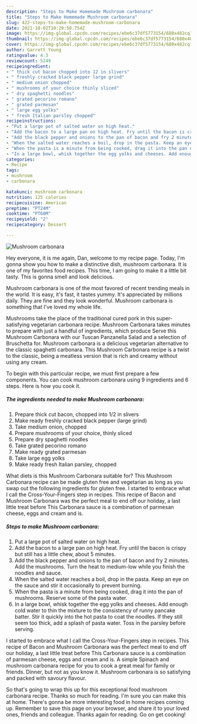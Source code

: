```yaml
---
description: "Steps to Make Homemade Mushroom carbonara"
title: "Steps to Make Homemade Mushroom carbonara"
slug: 422-steps-to-make-homemade-mushroom-carbonara
date: 2021-10-02T10:20:50.754Z
image: https://img-global.cpcdn.com/recipes/ebe6c37df5773154/680x482cq70/mushroom-carbonara-recipe-main-photo.jpg
thumbnail: https://img-global.cpcdn.com/recipes/ebe6c37df5773154/680x482cq70/mushroom-carbonara-recipe-main-photo.jpg
cover: https://img-global.cpcdn.com/recipes/ebe6c37df5773154/680x482cq70/mushroom-carbonara-recipe-main-photo.jpg
author: Garrett Young
ratingvalue: 4.3
reviewcount: 5249
recipeingredient:
- " thick cut bacon chopped into 12 in slivers"
- " freshly cracked black pepper large grind"
- " medium onion chopped"
- " mushrooms of your choice thinly sliced"
- " dry spaghetti noodles"
- " grated pecorino romano"
- " grated parmesan"
- " large egg yolks"
- " fresh Italian parsley chopped"
recipeinstructions:
- "Put a large pot of salted water on high heat."
- "Add the bacon to a large pan on high heat. Fry until the bacon is crispy but still has a little chew, about 5 minutes."
- "Add the black pepper and onions to the pan of bacon and fry 2 minutes. Add the mushrooms. Turn the heat to medium-low while you finish the noodles and sauce."
- "When the salted water reaches a boil, drop in the pasta. Keep an eye on the sauce and stir it occasionally to prevent burning."
- "When the pasta is a minute from being cooked, drag it into the pan of mushrooms. Reserve some of the pasta water."
- "In a large bowl, whisk together the egg yolks and cheeses. Add enough cold water to thin the mixture to the consistency of runny pancake batter. Stir it quickly into the hot pasta to coat the noodles. If they still seem too thick, add a splash of pasta water. Toss in the parsley before serving."
categories:
- Recipe
tags:
- mushroom
- carbonara

katakunci: mushroom carbonara 
nutrition: 125 calories
recipecuisine: American
preptime: "PT24M"
cooktime: "PT60M"
recipeyield: "2"
recipecategory: Dessert

---
```



![Mushroom carbonara](https://img-global.cpcdn.com/recipes/ebe6c37df5773154/680x482cq70/mushroom-carbonara-recipe-main-photo.jpg)

Hey everyone, it is me again, Dan, welcome to my recipe page. Today, I'm gonna show you how to make a distinctive dish, mushroom carbonara. It is one of my favorites food recipes. This time, I am going to make it a little bit tasty. This is gonna smell and look delicious.

Mushroom carbonara is one of the most favored of recent trending meals in the world. It is easy, it's fast, it tastes yummy. It's appreciated by millions daily. They are fine and they look wonderful. Mushroom carbonara is something that I've loved my whole life.

Mushrooms take the place of the traditional cured pork in this super-satisfying vegetarian carbonara recipe. Mushroom Carbonara takes minutes to prepare with just a handful of ingredients, which produce Serve this Mushroom Carbonara with our Tuscan Panzanella Salad and a selection of Bruschetta for. Mushroom carbonara is a delicious vegetarian alternative to the classic spaghetti carbonara. This Mushroom Carbonara recipe is a twist to the classic, being a meatless version that is rich and creamy without using any cream.


To begin with this particular recipe, we must first prepare a few components. You can cook mushroom carbonara using 9 ingredients and 6 steps. Here is how you cook it.

<!--inarticleads1-->

##### The ingredients needed to make Mushroom carbonara:

1. Prepare  thick cut bacon, chopped into 1/2 in slivers
1. Make ready  freshly cracked black pepper (large grind)
1. Take  medium onion, chopped
1. Prepare  mushrooms of your choice, thinly sliced
1. Prepare  dry spaghetti noodles
1. Take  grated pecorino romano
1. Make ready  grated parmesan
1. Take  large egg yolks
1. Make ready  fresh Italian parsley, chopped


What diets is this Mushroom Carbonara suitable for? This Mushroom Carbonara recipe can be made gluten free and vegetarian as long as you swap out the following ingredients for gluten free. I started to embrace what I call the Cross-Your-Fingers step in recipes. This recipe of Bacon and Mushroom Carbonara was the perfect meal to end off our holiday, a last little treat before This Carbonara sauce is a combination of parmesan cheese, eggs and cream and is. 

<!--inarticleads2-->

##### Steps to make Mushroom carbonara:

1. Put a large pot of salted water on high heat.
1. Add the bacon to a large pan on high heat. Fry until the bacon is crispy but still has a little chew, about 5 minutes.
1. Add the black pepper and onions to the pan of bacon and fry 2 minutes. Add the mushrooms. Turn the heat to medium-low while you finish the noodles and sauce.
1. When the salted water reaches a boil, drop in the pasta. Keep an eye on the sauce and stir it occasionally to prevent burning.
1. When the pasta is a minute from being cooked, drag it into the pan of mushrooms. Reserve some of the pasta water.
1. In a large bowl, whisk together the egg yolks and cheeses. Add enough cold water to thin the mixture to the consistency of runny pancake batter. Stir it quickly into the hot pasta to coat the noodles. If they still seem too thick, add a splash of pasta water. Toss in the parsley before serving.


I started to embrace what I call the Cross-Your-Fingers step in recipes. This recipe of Bacon and Mushroom Carbonara was the perfect meal to end off our holiday, a last little treat before This Carbonara sauce is a combination of parmesan cheese, eggs and cream and is. A simple Spinach and mushroom carbonara recipe for you to cook a great meal for family or friends. Dinner, but not as you know it. Mushroom carbonara is so satisfying and packed with savoury flavour. 

So that's going to wrap this up for this exceptional food mushroom carbonara recipe. Thanks so much for reading. I'm sure you can make this at home. There's gonna be more interesting food in home recipes coming up. Remember to save this page on your browser, and share it to your loved ones, friends and colleague. Thanks again for reading. Go on get cooking!
